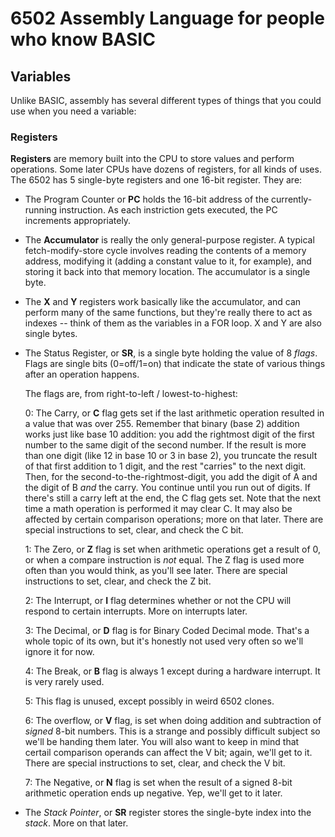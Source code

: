 # 6502 Assembly Language for people who know BASIC

## Variables

Unlike BASIC, assembly has several different types of things that you could use when you need a variable:

### Registers

**Registers** are memory built into the CPU to store values and perform operations. Some later CPUs have dozens of registers, for all kinds of uses. The 6502 has 5 single-byte registers 
and one 16-bit register. They are:
- The Program Counter or **PC** holds the 16-bit address of the currently-running instruction. As each instriction gets executed, the PC increments appropriately.

- The **Accumulator** is really the only general-purpose register. A typical fetch-modify-store cycle involves reading the contents of a memory address, modifying it (adding a constant value to it, for example), 
  and storing it back into that memory location. The accumulator is a single byte.

- The **X** and **Y** registers work basically like the accumulator, and can perform many of the same functions, but they're really there to act as indexes -- think of them as the
  variables in a FOR loop. X and Y are also single bytes.
  
- The Status Register, or **SR**, is a single byte holding the value of 8 *flags*. Flags are single bits (0=off/1=on) that indicate the state of various things after an operation 
  happens.
  
  The flags are, from right-to-left / lowest-to-highest:
  
    0: The Carry, or **C** flag gets set if the last arithmetic operation resulted in a value that was over 255. Remember that binary (base 2) addition works just like base 10 addition: you add
    the rightmost digit of the first number to the same digit of the second number. If the result is more than one digit (like 12 in base 10 or 3 in base 2), you truncate the result 
    of that first addition to 1 digit, and the rest "carries" to the next digit. Then, for the second-to-the-rightmost-digit, you add the digit of A and the digit of B _and_ the carry. 
    You continue until you run out of digits. If there's still a carry left at the end, the C flag gets set. Note that the next time a math operation is performed it may clear C. It may 
    also be affected by certain comparison operations; more on that later. There are special instructions to set, clear, and check the C bit.

    1: The Zero, or **Z** flag is set when arithmetic operations get a result of 0, or when a compare instruction is *not* equal. The Z flag is used more often than you would think, 
    as you'll see later. There are special instructions to set, clear, and check the Z bit.

    2: The Interrupt, or **I** flag determines whether or not the CPU will respond to certain interrupts. More on interrupts later.

    3: The Decimal, or **D** flag is for Binary Coded Decimal mode. That's a whole topic of its own, but it's honestly not used very often so we'll ignore it for now. 
    
    4: The Break, or **B** flag is always 1 except during a hardware interrupt. It is very rarely used.
    
    5: This flag is unused, except possibly in weird 6502 clones.
    
    6: The overflow, or **V** flag, is set when doing addition and subtraction of *signed* 8-bit numbers. This is a strange and possibly difficult subject so we'll be handing them later. You will 
    also want to keep in mind that certail comparison operands can affect the V bit; again, we'll get to it. There are special instructions to set, clear, and check the V bit.
    
    7: The Negative, or **N** flag is set when the result of a signed 8-bit arithmetic operation ends up negative. Yep, we'll get to it later.
    
- The *Stack Pointer*, or **SR** register stores the single-byte index into the *stack*. More on that later.

